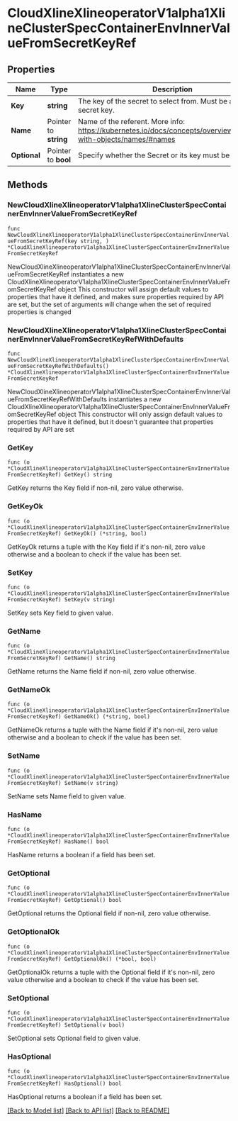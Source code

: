 # CloudXlineXlineoperatorV1alpha1XlineClusterSpecContainerEnvInnerValueFromSecretKeyRef

## Properties

Name | Type | Description | Notes
------------ | ------------- | ------------- | -------------
**Key** | **string** | The key of the secret to select from.  Must be a valid secret key. | 
**Name** | Pointer to **string** | Name of the referent. More info: https://kubernetes.io/docs/concepts/overview/working-with-objects/names/#names | [optional] 
**Optional** | Pointer to **bool** | Specify whether the Secret or its key must be defined | [optional] 

## Methods

### NewCloudXlineXlineoperatorV1alpha1XlineClusterSpecContainerEnvInnerValueFromSecretKeyRef

`func NewCloudXlineXlineoperatorV1alpha1XlineClusterSpecContainerEnvInnerValueFromSecretKeyRef(key string, ) *CloudXlineXlineoperatorV1alpha1XlineClusterSpecContainerEnvInnerValueFromSecretKeyRef`

NewCloudXlineXlineoperatorV1alpha1XlineClusterSpecContainerEnvInnerValueFromSecretKeyRef instantiates a new CloudXlineXlineoperatorV1alpha1XlineClusterSpecContainerEnvInnerValueFromSecretKeyRef object
This constructor will assign default values to properties that have it defined,
and makes sure properties required by API are set, but the set of arguments
will change when the set of required properties is changed

### NewCloudXlineXlineoperatorV1alpha1XlineClusterSpecContainerEnvInnerValueFromSecretKeyRefWithDefaults

`func NewCloudXlineXlineoperatorV1alpha1XlineClusterSpecContainerEnvInnerValueFromSecretKeyRefWithDefaults() *CloudXlineXlineoperatorV1alpha1XlineClusterSpecContainerEnvInnerValueFromSecretKeyRef`

NewCloudXlineXlineoperatorV1alpha1XlineClusterSpecContainerEnvInnerValueFromSecretKeyRefWithDefaults instantiates a new CloudXlineXlineoperatorV1alpha1XlineClusterSpecContainerEnvInnerValueFromSecretKeyRef object
This constructor will only assign default values to properties that have it defined,
but it doesn't guarantee that properties required by API are set

### GetKey

`func (o *CloudXlineXlineoperatorV1alpha1XlineClusterSpecContainerEnvInnerValueFromSecretKeyRef) GetKey() string`

GetKey returns the Key field if non-nil, zero value otherwise.

### GetKeyOk

`func (o *CloudXlineXlineoperatorV1alpha1XlineClusterSpecContainerEnvInnerValueFromSecretKeyRef) GetKeyOk() (*string, bool)`

GetKeyOk returns a tuple with the Key field if it's non-nil, zero value otherwise
and a boolean to check if the value has been set.

### SetKey

`func (o *CloudXlineXlineoperatorV1alpha1XlineClusterSpecContainerEnvInnerValueFromSecretKeyRef) SetKey(v string)`

SetKey sets Key field to given value.


### GetName

`func (o *CloudXlineXlineoperatorV1alpha1XlineClusterSpecContainerEnvInnerValueFromSecretKeyRef) GetName() string`

GetName returns the Name field if non-nil, zero value otherwise.

### GetNameOk

`func (o *CloudXlineXlineoperatorV1alpha1XlineClusterSpecContainerEnvInnerValueFromSecretKeyRef) GetNameOk() (*string, bool)`

GetNameOk returns a tuple with the Name field if it's non-nil, zero value otherwise
and a boolean to check if the value has been set.

### SetName

`func (o *CloudXlineXlineoperatorV1alpha1XlineClusterSpecContainerEnvInnerValueFromSecretKeyRef) SetName(v string)`

SetName sets Name field to given value.

### HasName

`func (o *CloudXlineXlineoperatorV1alpha1XlineClusterSpecContainerEnvInnerValueFromSecretKeyRef) HasName() bool`

HasName returns a boolean if a field has been set.

### GetOptional

`func (o *CloudXlineXlineoperatorV1alpha1XlineClusterSpecContainerEnvInnerValueFromSecretKeyRef) GetOptional() bool`

GetOptional returns the Optional field if non-nil, zero value otherwise.

### GetOptionalOk

`func (o *CloudXlineXlineoperatorV1alpha1XlineClusterSpecContainerEnvInnerValueFromSecretKeyRef) GetOptionalOk() (*bool, bool)`

GetOptionalOk returns a tuple with the Optional field if it's non-nil, zero value otherwise
and a boolean to check if the value has been set.

### SetOptional

`func (o *CloudXlineXlineoperatorV1alpha1XlineClusterSpecContainerEnvInnerValueFromSecretKeyRef) SetOptional(v bool)`

SetOptional sets Optional field to given value.

### HasOptional

`func (o *CloudXlineXlineoperatorV1alpha1XlineClusterSpecContainerEnvInnerValueFromSecretKeyRef) HasOptional() bool`

HasOptional returns a boolean if a field has been set.


[[Back to Model list]](../README.md#documentation-for-models) [[Back to API list]](../README.md#documentation-for-api-endpoints) [[Back to README]](../README.md)



